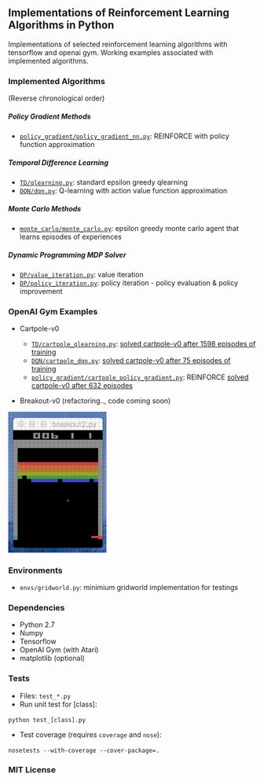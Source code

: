 ## Implementations of Reinforcement Learning Algorithms in Python

Implementations of selected reinforcement learning algorithms with tensorflow and openai gym. Working examples associated with implemented algorithms.

### Implemented Algorithms

(Reverse chronological order)

##### Policy Gradient Methods

- [`policy_gradient/policy_gradient_nn.py`](policy_gradient/policy_gradient_nn.py): REINFORCE with policy function approximation

##### Temporal Difference Learning

- [`TD/qlearning.py`](TD/qlearning.py): standard epsilon greedy qlearning
- [`DQN/dqn.py`](DQN/dqn.py): Q-learning with action value function approximation

##### Monte Carlo Methods

- [`monte_carlo/monte_carlo.py`](monte_carlo/monte_carlo.py): epsilon greedy monte carlo agent that learns episodes of experiences

##### Dynamic Programming MDP Solver

- [`DP/value_iteration.py`](DP/value_iteration.py): value iteration
- [`DP/policy_iteration.py`](DP/policy_iteration.py): policy iteration - policy evaluation & policy improvement

### OpenAI Gym Examples

- Cartpole-v0
  - [`TD/cartpole_qlearning.py`](TD/cartpole_qlearning.py): [solved cartpole-v0 after 1598 episodes of training](https://gym.openai.com/evaluations/eval_qXAq3TZxS6WBnMci1xJ4XQ#reproducibility)
  - [`DQN/cartpole_dqn.py`](DQN/): [solved cartpole-v0 after 75 episodes of training](https://gym.openai.com/evaluations/eval_ry9ynv6ZQQm14FJdT7dvQ)
  - [`policy_gradient/cartpole_policy_gradient.py`](policy_gradient/): REINFORCE [solved cartpole-v0 after 632 episodes](https://gym.openai.com/evaluations/eval_0qE4YdUoQMi60hslLEGg)

- Breakout-v0 (refactoring.., code coming soon)

<img src="imgs/breakout10.gif" alt="breakout" width="200">

### Environments

- `envs/gridworld.py`: minimium gridworld implementation for testings

### Dependencies

- Python 2.7
- Numpy
- Tensorflow
- OpenAI Gym (with Atari)
- matplotlib (optional)

### Tests

- Files: `test_*.py`
- Run unit test for [class]:

`python test_[class].py`

- Test coverage (requires `coverage` and `nose`):

`nosetests --with-coverage --cover-package=.`

### MIT License

